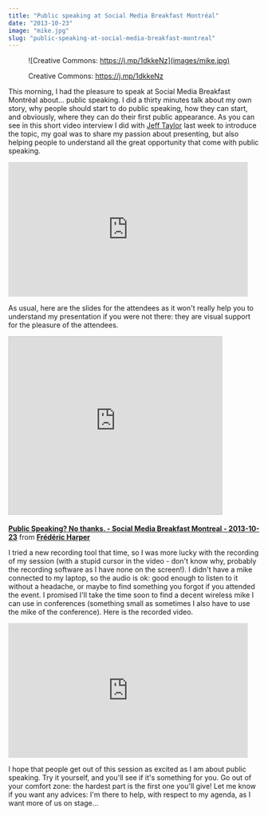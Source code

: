 ```yaml
---
title: "Public speaking at Social Media Breakfast Montréal"
date: "2013-10-23"
image: "mike.jpg"
slug: "public-speaking-at-social-media-breakfast-montreal"
---
```


<figure>

![Creative Commons: https://j.mp/1dkkeNz](images/mike.jpg)

<figcaption>

Creative Commons: https://j.mp/1dkkeNz

</figcaption>

</figure>

This morning, I had the pleasure to speak at Social Media Breakfast Montréal about... public speaking. I did a thirty minutes talk about my own story, why people should start to do public speaking, how they can start, and obviously, where they can do their first public appearance. As you can see in this short video interview I did with [Jeff Taylor](https://twitter.com/moetaylor) last week to introduce the topic, my goal was to share my passion about presenting, but also helping people to understand all the great opportunity that come with public speaking.

<iframe width="480" height="270" src="https://www.youtube.com/embed/gWHq0KryL8k?feature=oembed" frameborder="0" allowfullscreen></iframe>

As usual, here are the slides for the attendees as it won't really help you to understand my presentation if you were not there: they are visual support for the pleasure of the attendees.

<iframe src="https://www.slideshare.net/slideshow/embed_code/key/79BwDWcvuw69Tr" width="427" height="356" frameborder="0" marginwidth="0" marginheight="0" scrolling="no" style="border:1px solid #CCC;border-width:1px;margin-bottom:5px;max-width:100%" allowfullscreen></iframe>

**[Public Speaking? No thanks. - Social Media Breakfast Montreal - 2013-10-23](https://www.slideshare.net/fredericharper/public-speaking-no-thanks-social-media-breakfast-montreal-20131023 "Public Speaking? No thanks. - Social Media Breakfast Montreal - 2013-10-23")** from **[Frédéric Harper](https://www.slideshare.net/fredericharper)**

I tried a new recording tool that time, so I was more lucky with the recording of my session (with a stupid cursor in the video - don't know why, probably the recording software as I have none on the screen!). I didn't have a mike connected to my laptop, so the audio is ok: good enough to listen to it without a headache, or maybe to find something you forgot if you attended the event. I promised I'll take the time soon to find a decent wireless mike I can use in conferences (something small as sometimes I also have to use the mike of the conference). Here is the recorded video.

<iframe width="480" height="270" src="https://www.youtube.com/embed/43HCnh9o9yg?feature=oembed" frameborder="0" allowfullscreen></iframe>

I hope that people get out of this session as excited as I am about public speaking. Try it yourself, and you'll see if it's something for you. Go out of your comfort zone: the hardest part is the first one you'll give! Let me know if you want any advices: I'm there to help, with respect to my agenda, as I want more of us on stage...
